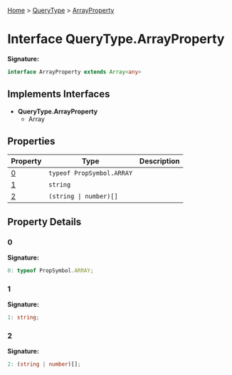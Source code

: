 [Home](../../../index.md) &gt; [QueryType](../../querytype.md) &gt; [ArrayProperty](./arrayproperty.md)

# Interface QueryType.ArrayProperty


<b>Signature:</b>

```typescript
interface ArrayProperty extends Array<any> 
```

## Implements Interfaces

- <b>QueryType.ArrayProperty</b>
    - Array

## Properties

|  Property | Type | Description |
|  --- | --- | --- |
|  [0](./arrayproperty.md#0-property) | `typeof PropSymbol.ARRAY` |  |
|  [1](./arrayproperty.md#1-property) | `string` |  |
|  [2](./arrayproperty.md#2-property) | `(string \| number)[]` |  |

## Property Details

<a id="0-property"></a>

### 0

<b>Signature:</b>

```typescript
0: typeof PropSymbol.ARRAY;
```

<a id="1-property"></a>

### 1

<b>Signature:</b>

```typescript
1: string;
```

<a id="2-property"></a>

### 2

<b>Signature:</b>

```typescript
2: (string | number)[];
```
